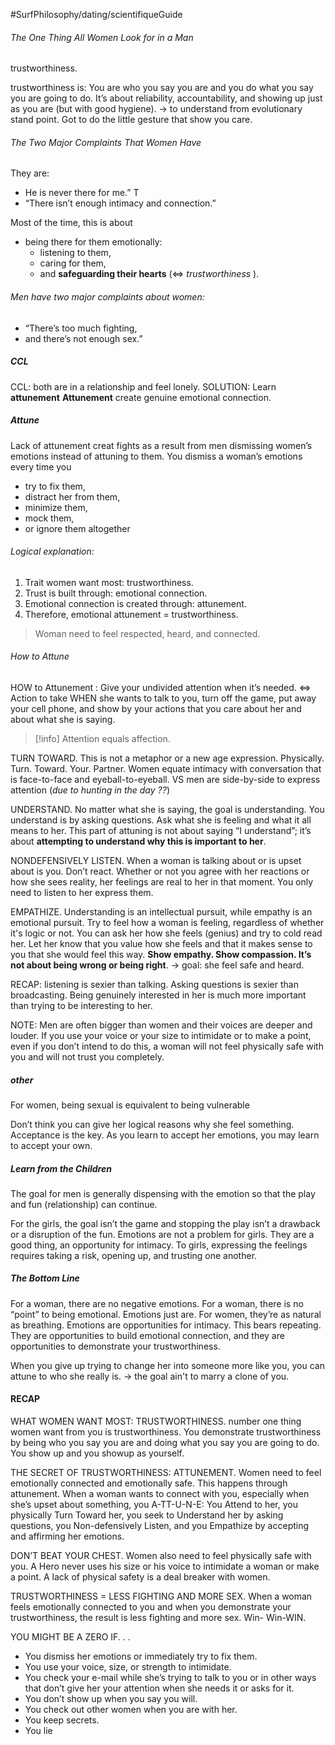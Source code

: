 #SurfPhilosophy/dating/scientifiqueGuide


###### The One Thing All Women Look for in a Man
trustworthiness.

trustworthiness is: You are who you say you are and you do what you say you are going to do. It’s about reliability, accountability, and showing up just as you are (but with good hygiene). -> to understand from evolutionary stand point.
Got to do the little gesture that show you care. 


###### The Two Major Complaints That Women Have
They are:
- He is never there for me.” T
- “There isn’t enough intimacy and connection.”

Most of the time, this is about 
- being there for them emotionally:
	- listening to them, 
	- caring for them, 
	- and **safeguarding their hearts** (<=> *trustworthiness* ).

###### Men have two major complaints about women: 
- “There’s too much fighting, 
- and there’s not enough sex.”


##### CCL
CCL: both are in a relationship and feel lonely. 
SOLUTION: Learn **attunement**
**Attunement** create genuine emotional connection.


##### Attune
Lack of attunement creat fights as a result from men dismissing women’s emotions instead of attuning to them. You dismiss a woman’s emotions every time you 
- try to fix them,
- distract her from them, 
- minimize them, 
- mock them, 
- or ignore them altogether


###### Logical explanation:
1. Trait women want most: trustworthiness.
2. Trust is built through: emotional connection.
3. Emotional connection is created through: attunement.
4. Therefore, emotional attunement = trustworthiness.

> Woman need to feel respected, heard, and connected.


###### How to Attune
HOW to Attunement : Give your undivided attention when it’s needed. 
<=> Action to take WHEN she wants to talk to you, turn off the game, put away your cell phone, and show by your actions that you care about her and about what she is saying. 

>[!info] Attention equals affection.

TURN TOWARD. This is not a metaphor or a new age expression. Physically. Turn. Toward. Your. Partner.  Women equate intimacy with conversation that is face-to-face and eyeball-to-eyeball.
VS men are side-by-side to express attention (*due to hunting in the day ??*)

UNDERSTAND. No matter what she is saying, the goal is understanding. 
You understand is by asking questions. Ask  what she is feeling and what it all means to her. This part of attuning is not about saying “I understand”; it’s about **attempting to understand why this is important to her**.

NONDEFENSIVELY LISTEN. When a woman is talking about or is upset about is you. Don’t react. Whether or not you agree with her reactions or how she sees reality, her feelings are real to her in that moment. You only need to listen to her express them.

EMPATHIZE. Understanding is an intellectual pursuit, while empathy is an emotional pursuit. Try to feel how a woman is feeling, regardless of whether it's logic or not. You can ask her how she feels (genius) and try to cold read her. Let her know that you value how she feels and that it makes sense to you that she would feel this way. **Show empathy.
Show compassion. It’s not about being wrong or being right**.
-> goal: she feel safe and heard.


RECAP: listening is sexier than talking. Asking questions is sexier than broadcasting. Being genuinely interested in her is much more important than trying to be interesting to her.

NOTE: Men are often bigger than women and their voices are deeper and louder. If you use your voice or your size to intimidate or to make a point, even if you don’t intend to do this, a woman will not feel physically safe with you and will not trust you completely.


##### other
For women, being sexual is equivalent to being vulnerable


Don’t think you can give her logical reasons why she feel something. Acceptance is the key. As you learn to accept her emotions, you may learn to accept your own.

##### Learn from the Children
The goal for men is generally dispensing with the emotion so that the play and fun (relationship) can continue.

For the girls, the goal isn’t the game and stopping the play isn’t a drawback or a disruption of the fun. Emotions are not a problem for girls. They are a good thing, an opportunity for intimacy. To girls, expressing the feelings requires taking a risk, opening up, and trusting one another.


##### The Bottom Line
For a woman, there are no negative emotions. For a woman, there is no “point” to being emotional. Emotions just are. For women, they’re as natural as breathing.
Emotions are opportunities for intimacy. This bears repeating. They are opportunities to build emotional connection, and they are opportunities to demonstrate your trustworthiness.

When you give up trying to change her into someone more like you, you can attune to who she really is. -> the goal ain't to marry a clone of you. 



#### RECAP
WHAT WOMEN WANT MOST: TRUSTWORTHINESS. number one thing women want from you is trustworthiness. You demonstrate trustworthiness by being who you say you are and doing what you say you are going to do. You show up and you showup as yourself.

THE SECRET OF TRUSTWORTHINESS: ATTUNEMENT. Women need to feel emotionally connected and emotionally safe. This happens through attunement. When a woman wants to connect with you, especially when she’s upset about something, you A-TT-U-N-E: You Attend to her, you physically Turn Toward her, you seek to Understand her by asking questions, you Non-defensively Listen, and you Empathize by accepting and affirming her emotions.

DON’T BEAT YOUR CHEST. Women also need to feel physically safe with you. A Hero never uses his size or his voice to intimidate a woman or make a point. A lack of physical safety is a deal breaker with women.

TRUSTWORTHINESS = LESS FIGHTING AND MORE SEX. When a woman feels emotionally connected to you and when you demonstrate your trustworthiness, the result is less fighting and more sex. Win- Win-WIN.


YOU MIGHT BE A ZERO IF. . .
- You dismiss her emotions or immediately try to fix them.
- You use your voice, size, or strength to intimidate. 
- You check your e-mail while she’s trying to talk to you or in other ways that don’t give her your attention when she needs it or asks for it. 
- You don’t show up when you say you will.
- You check out other women when you are with her.
- You keep secrets.
- You lie
